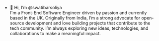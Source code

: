 - 👋 Hi, I’m @swatibarsoliya  
I'm a Front-End Software Engineer driven by passion and currently based in the UK. Originally from India, I’m a strong advocate for open-source development and love building projects that contribute to the tech community. I’m always exploring new ideas, technologies, and collaborations to make a meaningful impact.

